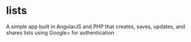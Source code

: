 lists
=====

A simple app built in AngularJS and PHP that creates, saves, updates, and shares lists using Google+ for authentication
